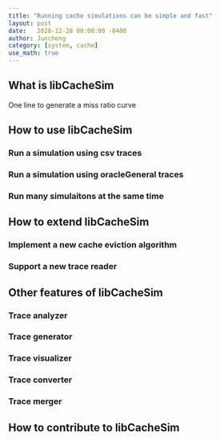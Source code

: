 ```yaml
---
title: "Running cache simulations can be simple and fast"
layout: post
date:   2028-12-28 00:00:00 -0400
author: Juncheng
category: [system, cache]
use_math: true
---
```


## What is libCacheSim



One line to generate a miss ratio curve 



## How to use libCacheSim
### Run a simulation using csv traces 



### Run a simulation using oracleGeneral traces


### Run many simulaitons at the same time 




## How to extend libCacheSim
### Implement a new cache eviction algorithm



### Support a new trace reader 




## Other features of libCacheSim
### Trace analyzer 


### Trace generator


### Trace visualizer


### Trace converter


### Trace merger





## How to contribute to libCacheSim



